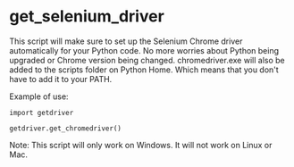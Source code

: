 # get_selenium_driver

This script will make sure to set up the Selenium Chrome driver automatically for your Python code. No more worries about Python being upgraded or Chrome version being changed. chromedriver.exe will also be added to the scripts folder on Python Home. Which means that you don't have to add it to your PATH.

Example of use:

    import getdriver
    
    getdriver.get_chromedriver()

Note: This script will only work on Windows. It will not work on Linux or Mac.
